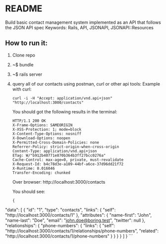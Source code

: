 # README

Build basic contact management system implemented as an API that follows the JSON API spec
Keywords: Rails, API, JSONAPI, JSONAPI::Resources

## How to run it:
1. Clone repo
2. ~$  bundle
3. ~$ rails server
4.  query all of our contacts using postman, curl or other api tools:
    Example with curl:
    
    ```
    curl -i -H "Accept: application/vnd.api+json" "http://localhost:3000/contacts"

    ```
    
    You should got the following results in the terminal:
    
    ```
    HTTP/1.1 200 OK
    X-Frame-Options: SAMEORIGIN
    X-XSS-Protection: 1; mode=block
    X-Content-Type-Options: nosniff
    X-Download-Options: noopen
    X-Permitted-Cross-Domain-Policies: none
    Referrer-Policy: strict-origin-when-cross-origin
    Content-Type: application/vnd.api+json
    ETag: W/"b912b40771e870b364b3ff27bcc0276a"
    Cache-Control: max-age=0, private, must-revalidate
    X-Request-Id: b4c78d3e-a109-44bf-a6ce-37d96dd21f72
    X-Runtime: 0.016046
    Transfer-Encoding: chunked

    ```
    
    Over browser: http://localhost:3000/contacts
    
    You should see:
    
    ```
    {
"data": [
              {
              "id": "1",
              "type": "contacts",
              "links": {
              "self": "http://localhost:3000/contacts/1"
              },
              "attributes": {
              "name-first": "John",
              "name-last": "Doe",
              "email": "john.doe@boring.test",
              "twitter": null
              },
              "relationships": {
              "phone-numbers": {
              "links": {
              "self": "http://localhost:3000/contacts/1/relationships/phone-numbers",
              "related": "http://localhost:3000/contacts/1/phone-numbers"
              }
            }
           }
          }
        ]
     }
    ```
